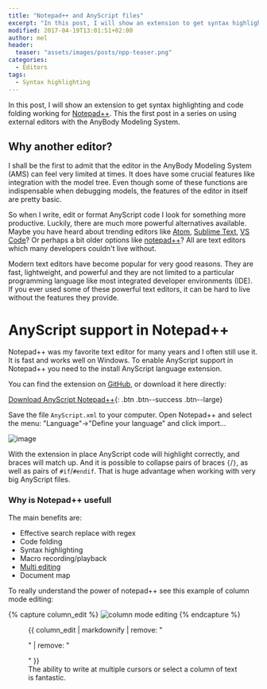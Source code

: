 ```yaml
---
title: "Notepad++ and AnyScript files"
excerpt: "In this post, I will show an extension to get syntax highlighting and code folding working for Notepad++."
modified: 2017-04-19T13:01:51+02:00
author: mel
header:
  teaser: "assets/images/posts/npp-teaser.png"
categories:
  - Editors
tags: 
  - Syntax highlighting
---
```


In this post, I will show an extension to get syntax
highlighting and code folding working for
[Notepad++](https://notepad-plus-plus.org/). This the first post in a series on using external editors with the AnyBody
Modeling System.

## Why another editor?

I shall be the first to admit that the editor in the AnyBody Modeling System
(AMS) can feel very limited at times. It does have some crucial features like
integration with the model tree. Even though some of these functions are
indispensable when debugging models, the features of the editor in itself are
pretty basic.


So when I write, edit or format AnyScript code I look for something more
productive. Luckily, there are much more powerful alternatives available. Maybe
you have heard about trending editors like [Atom](https://atom.io/), [Sublime
Text](https://www.sublimetext.com/), [VS Code](https://code.visualstudio.com/)?
Or perhaps a bit older options like [notepad++](https://notepad-plus-plus.org/)?
All are text editors which many developers couldn't live without.

Modern text editors have become popular for very good reasons. They are fast,
lightweight, and powerful and they are not limited to a particular programming
language like most integrated developer environments (IDE). If you ever used
some of these powerful text editors, it can be hard to live without the features
they provide.

# AnyScript support in Notepad++

Notepad++ was my favorite text editor for many years and I often still use it.
It is fast and works well on Windows. To enable AnyScript support in Notepad++
you need to the install AnyScript language extension.

You can find the extension on [GitHub](https://github.com/AnyBody/notepad-plus-plus-anyscript),
or download it here directly:

[<i class="fa fa-download"></i> Download AnyScript
Notepad++](https://github.com/AnyBody/notepad-plus-plus-anyscript/raw/master/anyscript.xml){:
.btn .btn--success .btn--large}

Save the file `AnyScript.xml` to your computer. Open Notepad++ and select the menu: "Language"->"Define your language" and click import...

![image](https://cloud.githubusercontent.com/assets/22542671/20790053/f6378fe6-b7b6-11e6-9379-3d6b2f6f9b49.png)

With the extension in place AnyScript code will highlight correctly, and braces
will match up. And it is possible to collapse pairs of braces `{`/`}`, as well
as pairs of `#if`/`#endif`. That is huge advantage when working with very big
AnyScript files.


### Why is Notepad++ usefull

The main benefits are:

+ Effective search replace with regex
+ Code folding
+ Syntax highlighting
+ Macro recording/playback
+ [Multi editing](http://notepad-plus-plus.org/features/multi-editing.html)
+ Document map

To really understand the power of notepad++ see this example of column mode editing:

{% capture column_edit %}
![column mode editing](https://cloud.githubusercontent.com/assets/22542671/20789877/5b5ba2b4-b7b6-11e6-991a-1f85db8522a0.gif)
{% endcapture %}

<figure>
  {{ column_edit | markdownify | remove: "<p>" | remove: "</p>" }}
  <figcaption>The ability to write at multiple cursors or select a column of text is fantastic.</figcaption>
</figure>

